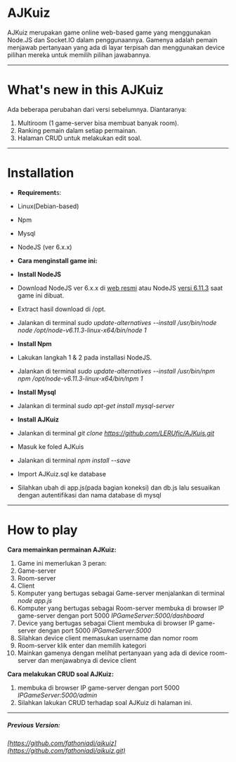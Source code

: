 # AJKuiz

AJKuiz merupakan game online web-based game yang menggunakan Node.JS dan Socket.IO dalam penggunaannya. Gamenya adalah pemain menjawab pertanyaan yang ada di layar terpisah dan menggunakan device pilihan mereka untuk memilih pilihan jawabannya.

---

# What's new in this AJKuiz

Ada beberapa perubahan dari versi sebelumnya. Diantaranya:

1. Multiroom \(1 game-server bisa membuat banyak room\).
2. Ranking pemain dalam setiap permainan.
3. Halaman CRUD untuk melakukan edit soal.

---

# Installation

* **Requirement**s:
* Linux\(Debian-based\)
* Npm
* Mysql
* NodeJS \(ver 6.x.x\)

* **Cara menginstall game ini:**
* **Install NodeJS**
* Download NodeJS ver 6.x.x di [web resmi](https://nodejs.org/en/download/ "Download NodeJS") atau NodeJS [versi 6.11.3](https://intip.in/nodejs6113 "Download NodeJS v6.11.3") saat game ini dibuat.
* Extract hasil download di /opt.
* Jalankan di terminal _sudo update-alternatives --install /usr/bin/node node /opt/node-v6.11.3-linux-x64/bin/node 1_
* **Install Npm**
* Lakukan langkah 1 & 2 pada installasi NodeJS.
* Jalankan di terminal _sudo update-alternatives --install /usr/bin/npm npm /opt/node-v6.11.3-linux-x64/bin/npm 1_
* **Install Mysql**
* Jalankan di terminal _sudo apt-get install mysql-server_
* **Install AJKuiz**
* Jalankan di terminal _git clone https://github.com/LERUfic/AJKuis.git_
* Masuk ke foled AJKuis
* Jalankan di terminal _npm install --save_
* Import AJKuiz.sql ke database
* Silahkan ubah di app.js\(pada bagian koneksi\) dan db.js lalu sesuaikan dengan autentifikasi dan nama database di mysql

---

# How to play

**Cara memainkan permainan AJKuiz:**

1. Game ini memerlukan 3 peran:
1. Game-server
2. Room-server
3. Client
2. Komputer yang bertugas sebagai Game-server menjalankan di terminal _node app.js_
3. Komputer yang bertugas sebagai Room-server membuka di browser IP game-server dengan port 5000 _IPGameServer:5000/dashboard_
4. Device yang bertugas sebagai Client membuka di browser IP game-server dengan port 5000 _IPGameServer:5000_
5. Silahkan device client memasukan username dan nomor room
6. Room-server klik enter dan memilih kategori
7. Mainkan gamenya dengan melihat pertanyaan yang ada di device room-server dan menjawabnya di device client



**Cara melakukan CRUD soal AJKuiz:**

1. membuka di browser IP game-server dengan port 5000 _IPGameServer:5000/admin_
2. Silahkan lakukan CRUD terhadap soal AJKuiz di halaman ini.

---

##### Previous Version:

###### [https://github.com/fathoniadi/ajkuiz](https://github.com/fathoniadi/ajkuiz.git)
